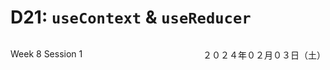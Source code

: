 # D21: `useContext` & `useReducer`

<div style="display: flex; justify-content: space-between;">
    <p>Week 8 Session 1</p>
    <p>２０２４年０２月０３日（土）</p>
</div>

